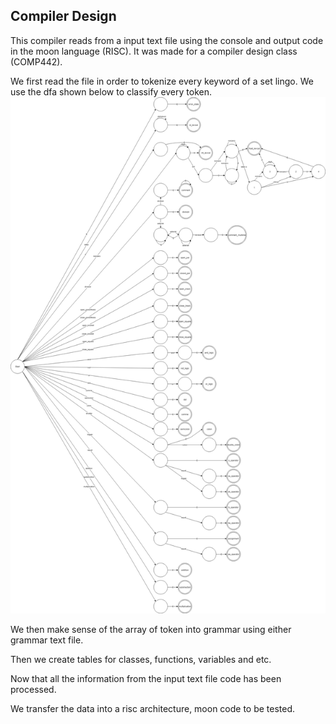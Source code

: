 ## Compiler Design
This compiler reads from a input text file using the console and output code in the moon language (RISC). It was made for a compiler design class (COMP442).

We first read the file in order to tokenize every keyword of a set lingo. We use the dfa shown below to classify every token.
![alt dfa](https://github.com/lamonfly/Compiler-Design/blob/master/dfa.png?raw=true)

We then make sense of the array of token into grammar using either grammar text file.

Then we create tables for classes, functions, variables and etc.

Now that all the information from the input text file code has been processed.

We transfer the data into a risc architecture, moon code to be tested.
